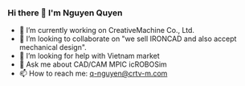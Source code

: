### Hi there 👋 I'm Nguyen Quyen

- 🔭 I’m currently working on CreativeMachine Co., Ltd.
- 👯 I’m looking to collaborate on "we sell IRONCAD and also accept mechanical design".
- 🤔 I’m looking for help with Vietnam market
- 💬 Ask me about CAD/CAM MPIC icROBOSim
- 📫 How to reach me: q-nguyen@crtv-m.com
